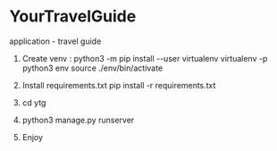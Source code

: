 # YourTravelGuide
 application - travel guide


1. Create venv :
    python3 -m pip install --user virtualenv
    virtualenv -p python3 env
    source ./env/bin/activate

2. Install requirements.txt
    pip install -r requirements.txt

3. cd ytg

4. python3 manage.py runserver

5. Enjoy
